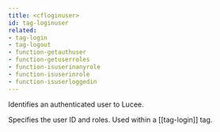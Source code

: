 ```yaml
---
title: <cfloginuser>
id: tag-loginuser
related:
- tag-login
- tag-logout
- function-getauthuser
- function-getuserroles
- function-isuserinanyrole
- function-isuserinrole
- function-isuserloggedin
---
```


Identifies an authenticated user to Lucee.

Specifies the user ID and roles. Used within a [[tag-login]] tag.
